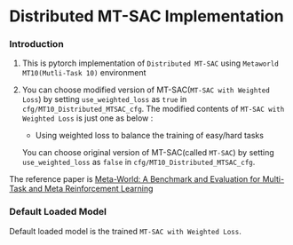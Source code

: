 # Distributed MT-SAC Implementation

### Introduction
1. This is pytorch implementation of `Distributed MT-SAC` using `Metaworld MT10(Mutli-Task 10)` environment
2. You can choose modified version of MT-SAC(`MT-SAC with Weighted Loss`) by setting `use_weighted_loss` as `true` in `cfg/MT10_Distributed_MTSAC_cfg`. The modified contents of `MT-SAC with Weighted Loss` is just one as below :
   - Using weighted loss to balance the training of easy/hard tasks
   
   You can choose original version of MT-SAC(called `MT-SAC`) by setting `use_weighted_loss` as `false` in `cfg/MT10_Distributed_MTSAC_cfg`.

The reference paper is [Meta-World: A Benchmark and Evaluation for Multi-Task and Meta Reinforcement Learning](https://arxiv.org/abs/1910.10897)

### Default Loaded Model

Default loaded model is the trained `MT-SAC with Weighted Loss`.
